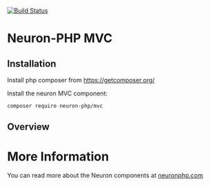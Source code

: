 [![Build Status](https://app.travis-ci.com/Neuron-PHP/mvc.svg?token=F8zCwpT7x7Res7J2N4vF&branch=master)](https://app.travis-ci.com/Neuron-PHP/mvc)
# Neuron-PHP MVC

## Installation

Install php composer from https://getcomposer.org/

Install the neuron MVC component:

    composer require neuron-php/mvc

## Overview

# More Information

You can read more about the Neuron components at [neuronphp.com](http://neuronphp.com)
